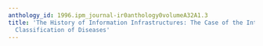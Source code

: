 ```yaml
---
anthology_id: 1996.ipm_journal-ir0anthology0volumeA32A1.3
title: 'The History of Information Infrastructures: The Case of the International
  Classification of Diseases'
---
```

